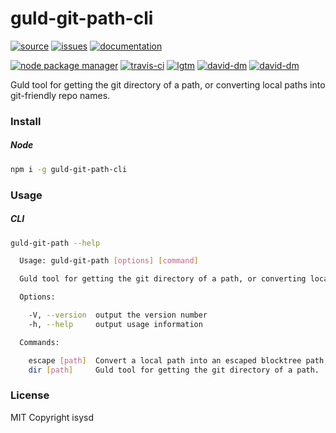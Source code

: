 # guld-git-path-cli

[![source](https://img.shields.io/badge/source-bitbucket-blue.svg)](https://bitbucket.org/guld/tech-js-node_modules-guld-git-path-cli) [![issues](https://img.shields.io/badge/issues-bitbucket-yellow.svg)](https://bitbucket.org/guld/tech-js-node_modules-guld-git-path-cli/issues) [![documentation](https://img.shields.io/badge/docs-guld.tech-green.svg)](https://guld.tech/cli/guld-git-path-cli.html)

[![node package manager](https://img.shields.io/npm/v/guld-git-path-cli.svg)](https://www.npmjs.com/package/guld-git-path-cli) [![travis-ci](https://travis-ci.org/guldcoin/tech-js-node_modules-guld-git-path-cli.svg)](https://travis-ci.org/guldcoin/tech-js-node_modules-guld-git-path-cli?branch=guld) [![lgtm](https://img.shields.io/lgtm/grade/javascript/b/guld/tech-js-node_modules-guld-git-path-cli.svg?logo=lgtm&logoWidth=18)](https://lgtm.com/projects/b/guld/tech-js-node_modules-guld-git-path-cli/context:javascript) [![david-dm](https://david-dm.org/guldcoin/tech-js-node_modules-guld-git-path-cli/status.svg)](https://david-dm.org/guldcoin/tech-js-node_modules-guld-git-path-cli) [![david-dm](https://david-dm.org/guldcoin/tech-js-node_modules-guld-git-path-cli/dev-status.svg)](https://david-dm.org/guldcoin/tech-js-node_modules-guld-git-path-cli?type=dev)

Guld tool for getting the git directory of a path, or converting local paths into git-friendly repo names.

### Install

##### Node

```sh
npm i -g guld-git-path-cli
```

### Usage

##### CLI

```sh
guld-git-path --help

  Usage: guld-git-path [options] [command]

  Guld tool for getting the git directory of a path, or converting local paths into git-friendly repo names.

  Options:

    -V, --version  output the version number
    -h, --help     output usage information

  Commands:

    escape [path]  Convert a local path into an escaped blocktree path, like used in git repo names.
    dir [path]     Guld tool for getting the git directory of a path.

```

### License

MIT Copyright isysd
